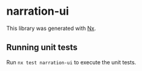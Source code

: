 # narration-ui

This library was generated with [Nx](https://nx.dev).

## Running unit tests

Run `nx test narration-ui` to execute the unit tests.
